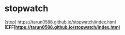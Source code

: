 # stopwatch
[stop] <https://tarun0588.github.io/stopwatch/index.html>
**[EFF]<https://tarun0588.github.io/stopwatch/index.html>**
